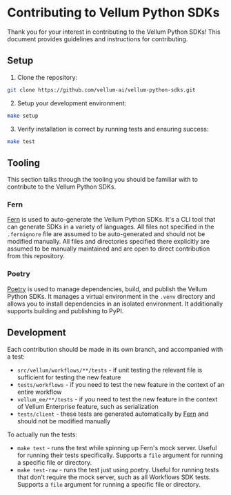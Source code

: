 # Contributing to Vellum Python SDKs

Thank you for your interest in contributing to the Vellum Python SDKs! This document provides guidelines and instructions for contributing.

## Setup

1. Clone the repository:

```bash
git clone https://github.com/vellum-ai/vellum-python-sdks.git
```

2. Setup your development environment:

```bash
make setup
```

3. Verify installation is correct by running tests and ensuring success:

```bash
make test
```

## Tooling

This section talks through the tooling you should be familiar with to contribute to the Vellum Python SDKs.

### Fern

[Fern](https://buildwithfern.com/) is used to auto-generate the Vellum Python SDKs. It's a CLI tool that can generate SDKs in a variety of languages. All files not specified in the `.fernignore` file are assumed to be auto-generated and should not be modified manually. All files and directories specified there explicitly are assumed to be manually maintained and are open to direct contribution from this repository.

### Poetry

[Poetry](https://python-poetry.org/) is used to manage dependencies, build, and publish the Vellum Python SDKs. It manages a virtual environment in the `.venv` directory and allows you to install dependencies in an isolated environment. It additionally supports building and publishing to PyPI.

## Development

Each contribution should be made in its own branch, and accompanied with a test:

- `src/vellum/workflows/**/tests` - if unit testing the relevant file is sufficient for testing the new feature
- `tests/workflows` - if you need to test the new feature in the context of an entire workflow
- `vellum_ee/**/tests` - if you need to test the new feature in the context of Vellum Enterprise feature, such as serialization
- `tests/client` - these tests are generated automatically by [Fern](https://buildwithfern.com/) and should not be modified manually

To actually run the tests:

- `make test` - runs the test while spinning up Fern's mock server. Useful for running their tests specifically. Supports a `file` argument for running a specific file or directory.
- `make test-raw` - runs the test just using poetry. Useful for running tests that don't require the mock server, such as all Workflows SDK tests. Supports a `file` argument for running a specific file or directory.

